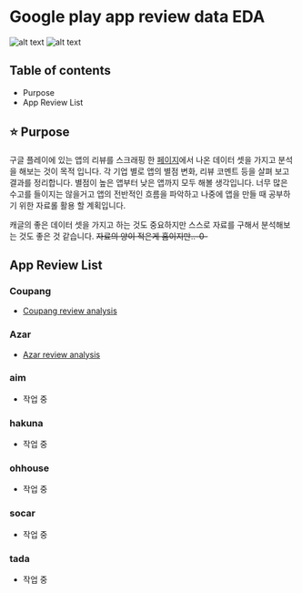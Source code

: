 Google play app review data EDA
===========
![alt text](https://img.shields.io/badge/Python-3.7-red.svg)
![alt text](https://img.shields.io/badge/App_Review-EDA-blue.svg)

## Table of contents
- Purpose
- App Review List

## :star: Purpose
구글 플레이에 있는 앱의 리뷰를 스크래핑 한 [페이지](https://github.com/timetobye/google_playstore_review_scraping)에서 나온 데이터 셋을 가지고 분석을 해보는 것이 목적 입니다.
각 기업 별로 앱의 별점 변화, 리뷰 코멘트 등을 살펴 보고 결과를 정리합니다. 별점이 높은 앱부터 낮은 앱까지 모두 해볼 생각입니다. 너무 많은 수고를 들이지는 않을거고
앱의 전반적인 흐름을 파악하고 나중에 앱을 만들 때 공부하기 위한 자료롤 활용 할 계획입니다.

캐글의 좋은 데이터 셋을 가지고 하는 것도 중요하지만 스스로 자료를 구해서 분석해보는 것도 좋은 것 같습니다. ~~자료의 양이 적은게 흠이지만..-0-~~ 


## App Review List

### Coupang
- [Coupang review analysis](https://nbviewer.jupyter.org/github/timetobye/playstore_app_review_data/blob/master/EDA_result/coupang_20191229/%5Bcoupang%5Dgoogle_play_store_review_EDA.ipynb)

### Azar
- [Azar review analysis](https://nbviewer.jupyter.org/github/timetobye/playstore_app_review_data/blob/master/EDA_result/Azar_20191229/%5BAzar%5Dgoogle_play_store_review_EDA_20191229.ipynb)

### aim
- 작업 중

### hakuna
- 작업 중

### ohhouse
- 작업 중

### socar
- 작업 중

### tada
- 작업 중

